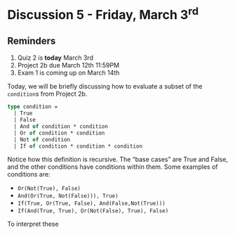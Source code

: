 # Discussion 5 - Friday, March 3<sup>rd</sup>

## Reminders
1. Quiz 2 is **today** March 3rd
2. Project 2b due March 12th 11:59PM
3. Exam 1 is coming up on March 14th

Today, we will be briefly discussing how to evaluate a subset of the `condition`s from Project 2b.

```ml
type condition = 
  | True
  | False
  | And of condition * condition
  | Or of condition * condition
  | Not of condition
  | If of condition * condition * condition
```
Notice how this definition is recursive. The “base cases” are True and False, and the other conditions have conditions within them. Some examples of conditions are:
- `Or(Not(True), False)`
- `And(Or(True, Not(False))), True)`
- `If(True, Or(True, False), And(False,Not(True)))`
- `If(And(True, True), Or(Not(False), True), False)`

To interpret these